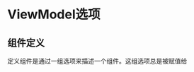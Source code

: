 # ViewModel选项

## 组件定义

定义组件是通过一组选项来描述一个组件。这组选项总是被赋值给 <script> 标签中的 module.exports 。

```
module.exports = {
  // a set of options here
}
```

## 数据和方法

```
module.exports = {
  data: function () {
    return {x: 1, y: 2}
  },
  methods: {
    doThis: function () {...},
    doThat: function () {...}
  },
  ...
}
```

data 选项是一个函数，它返回这个视图模型可监听的数据对象。而 methods 是一个映射，其中包含所有视图模型的方法。

每个 data 或 method 属性将被代理到视图模型实例中。所以，你能通过 this.x 读写数据，或者通过 this.doThis() 调用方法。

一个完整的例子：

```
<template>
  <div style="width: {{w}}; height: {{h}}; background-color: red;" onclick="update"></div>
</template>
<script>
  module.exports = {
    data: function () {
      return {w: 750, h: 200}
    },
    methods: {
      update: function (e) {
        this.h += 200
      }
    }
  }
</script>
```

## 事件

```
module.exports = {
  data: ...,
  methods: {
    foo: function () {
      ...
      this.$emit('customtype1', data)
    }
  },
  events: {
    customtype1: function (e) {
      console.log(e.type, e.detail)
    }
  },
  ...
}
```

events 选项允许你在视图模型被创建时注册自定义事件。然后，它会监听这些类型的事件，并通过函数类型的值处理它们。

Weex 会把一个事件对象作为第一个参数传递给其绑定的事件，这个事件对象在 e.detail 中包含事件数据。

## 生命周期

```
module.exports = {
  data: ...,
  methods: ...,
  init: function () {
    console.log('ViewModel constructor begins')
  },
  created: function () {
    console.log('Data observation finished')
  },
  ready: function () {
    console.log('Virtual DOM finished')
  },
  ...
}
```

Weex 视图模型现在支持生命周期内的钩子函数，这些钩子函数能被写为组件选项：

- init: 在视图模型的构造函数开始调用时激活；
- created: 当视图模型监听默认数据，但还未编译模板时激活；
- ready: 当视图模型监听默认数据并且编译模板生成虚拟DOM后被激活。

注意：当 methods、events 或生命周期方法作为参数传递给别的函数时，务必确认函数执行时的上下文符合您的预期，例如：

```
module.exports = {
  data: function () {
    return {x: 1, y: 2}
  },
  ready: function () {
    // `undefined`
    // 因为上下文发生了变化
    this.foo(this.bar)
    // `1`
    // 正确绑定上下文之后可以得到预期的值
    this.foo(this.bar.bind(this))
  },
  methods: {
    foo: function (fn) {
      return fn()
    },
    bar: function () {
      return this.x
    }
  }
}
```